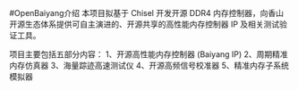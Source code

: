 #OpenBaiyang介绍
本项目拟基于 Chisel 开发开源 DDR4 内存控制器，向香山开源生态体系提供可自主演进的、开源共享的高性能内存控制器 IP 及相关测试验证工具。

项目主要包括五部分内容：
1、开源高性能内存控制器 (Baiyang IP)
2、周期精准内存仿真器 
3、海量踪迹高速测试仪
4、开源高频信号校准器
5、精准内存子系统模拟器


<!--

**Here are some ideas to get you started:**

🙋‍♀️ A short introduction - what is your organization all about?
🌈 Contribution guidelines - how can the community get involved?
👩‍💻 Useful resources - where can the community find your docs? Is there anything else the community should know?
🍿 Fun facts - what does your team eat for breakfast?
🧙 Remember, you can do mighty things with the power of [Markdown](https://docs.github.com/github/writing-on-github/getting-started-with-writing-and-formatting-on-github/basic-writing-and-formatting-syntax)
-->
